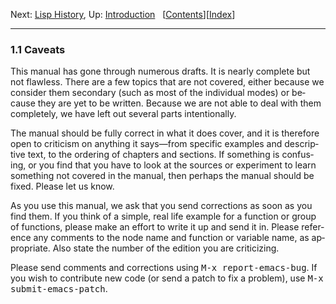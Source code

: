 <!DOCTYPE html>
<!-- saved from url=(0070)https://www.gnu.org/software/emacs/manual/html_node/elisp/Caveats.html -->
<html><!-- Created by GNU Texinfo 7.0.3, https://www.gnu.org/software/texinfo/ --><head><meta http-equiv="Content-Type" content="text/html; charset=UTF-8">

<title>Caveats (GNU Emacs Lisp Reference Manual)</title>

<meta name="description" content="Caveats (GNU Emacs Lisp Reference Manual)">
<meta name="keywords" content="Caveats (GNU Emacs Lisp Reference Manual)">
<meta name="resource-type" content="document">
<meta name="distribution" content="global">
<meta name="Generator" content="makeinfo">
<meta name="viewport" content="width=device-width,initial-scale=1">

<link rev="made" href="mailto:bug-gnu-emacs@gnu.org">
<link rel="icon" type="image/png" href="https://www.gnu.org/graphics/gnu-head-mini.png">
<meta name="ICBM" content="42.256233,-71.006581">
<meta name="DC.title" content="gnu.org">
<style type="text/css">
@import url('/software/emacs/manual.css');
</style>
</head>

<body lang="en">
<div class="section-level-extent" id="Caveats">
<div class="nav-panel">
<p>
Next: <a href="https://www.gnu.org/software/emacs/manual/html_node/elisp/Lisp-History.html" accesskey="n" rel="next">Lisp History</a>, Up: <a href="https://www.gnu.org/software/emacs/manual/html_node/elisp/Introduction.html" accesskey="u" rel="up">Introduction</a> &nbsp; [<a href="https://www.gnu.org/software/emacs/manual/html_node/elisp/index.html#SEC_Contents" title="Table of contents" rel="contents">Contents</a>][<a href="https://www.gnu.org/software/emacs/manual/html_node/elisp/Index.html" title="Index" rel="index">Index</a>]</p>
</div>
<hr>
<h3 class="section" id="Caveats-1">1.1 Caveats</h3>
<a class="index-entry-id" id="index-bugs-in-this-manual"></a>

<p>This manual has gone through numerous drafts.  It is nearly complete
but not flawless.  There are a few topics that are not covered, either
because we consider them secondary (such as most of the individual
modes) or because they are yet to be written.  Because we are not able
to deal with them completely, we have left out several parts
intentionally.
</p>
<p>The manual should be fully correct in what it does cover, and it is
therefore open to criticism on anything it says—from specific examples
and descriptive text, to the ordering of chapters and sections.  If
something is confusing, or you find that you have to look at the sources
or experiment to learn something not covered in the manual, then perhaps
the manual should be fixed.  Please let us know.
</p>

<p>As you use this manual, we ask that you send corrections as soon as you
find them.  If you think of a simple, real life example for a function
or group of functions, please make an effort to write it up and send it
in.  Please reference any comments to the node name and function or
variable name, as appropriate.  Also state the number of the edition
you are criticizing.
</p>
<a class="index-entry-id" id="index-bugs"></a>
<a class="index-entry-id" id="index-suggestions"></a>
<p>Please send comments and corrections using <kbd class="kbd">M-x
report-emacs-bug</kbd>.  If you wish to contribute new code (or send a
patch to fix a problem), use <kbd class="kbd">M-x submit-emacs-patch</kbd>.
</p>
</div>





</body></html>